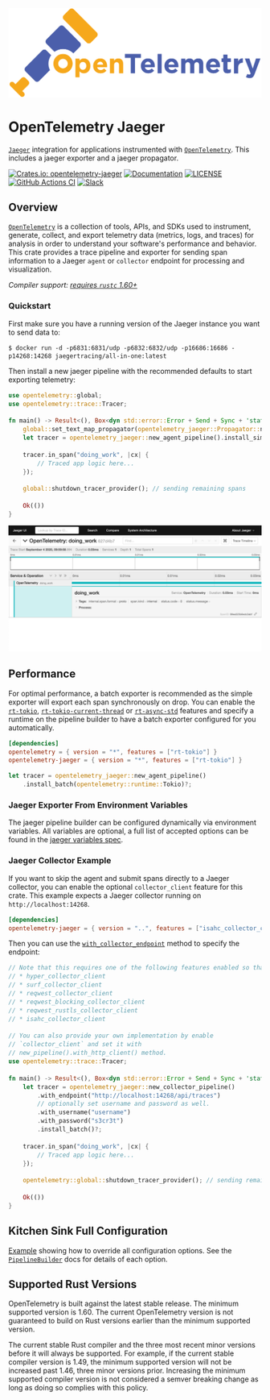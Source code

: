 ![OpenTelemetry — An observability framework for cloud-native software.][splash]

[splash]: https://raw.githubusercontent.com/open-telemetry/opentelemetry-rust/main/assets/logo-text.png

# OpenTelemetry Jaeger

[`Jaeger`] integration for applications instrumented with [`OpenTelemetry`]. This includes a jaeger exporter and a jaeger propagator.

[![Crates.io: opentelemetry-jaeger](https://img.shields.io/crates/v/opentelemetry-jaeger.svg)](https://crates.io/crates/opentelemetry-jaeger)
[![Documentation](https://docs.rs/opentelemetry-jaeger/badge.svg)](https://docs.rs/opentelemetry-jaeger)
[![LICENSE](https://img.shields.io/crates/l/opentelemetry-jaeger)](./LICENSE)
[![GitHub Actions CI](https://github.com/open-telemetry/opentelemetry-rust/workflows/CI/badge.svg)](https://github.com/open-telemetry/opentelemetry-rust/actions?query=workflow%3ACI+branch%3Amain)
[![Slack](https://img.shields.io/badge/slack-@cncf/otel/rust-brightgreen.svg?logo=slack)](https://cloud-native.slack.com/archives/C03GDP0H023)

## Overview

[`OpenTelemetry`] is a collection of tools, APIs, and SDKs used to instrument,
generate, collect, and export telemetry data (metrics, logs, and traces) for
analysis in order to understand your software's performance and behavior. This
crate provides a trace pipeline and exporter for sending span information to a
Jaeger `agent` or `collector` endpoint for processing and visualization.

*Compiler support: [requires `rustc` 1.60+][msrv]*

[`Jaeger`]: https://www.jaegertracing.io/
[`OpenTelemetry`]: https://crates.io/crates/opentelemetry
[msrv]: #supported-rust-versions

### Quickstart

First make sure you have a running version of the Jaeger instance you want to
send data to:

```shell
$ docker run -d -p6831:6831/udp -p6832:6832/udp -p16686:16686 -p14268:14268 jaegertracing/all-in-one:latest
```

Then install a new jaeger pipeline with the recommended defaults to start
exporting telemetry:

```rust
use opentelemetry::global;
use opentelemetry::trace::Tracer;

fn main() -> Result<(), Box<dyn std::error::Error + Send + Sync + 'static>> {
    global::set_text_map_propagator(opentelemetry_jaeger::Propagator::new());
    let tracer = opentelemetry_jaeger::new_agent_pipeline().install_simple()?;

    tracer.in_span("doing_work", |cx| {
        // Traced app logic here...
    });

    global::shutdown_tracer_provider(); // sending remaining spans

    Ok(())
}
```

![Jaeger UI](https://raw.githubusercontent.com/open-telemetry/opentelemetry-rust/main/opentelemetry-jaeger/trace.png)

## Performance

For optimal performance, a batch exporter is recommended as the simple exporter
will export each span synchronously on drop. You can enable the [`rt-tokio`],
[`rt-tokio-current-thread`] or [`rt-async-std`] features and specify a runtime
on the pipeline builder to have a batch exporter configured for you
automatically.

```toml
[dependencies]
opentelemetry = { version = "*", features = ["rt-tokio"] }
opentelemetry-jaeger = { version = "*", features = ["rt-tokio"] }
```

```rust
let tracer = opentelemetry_jaeger::new_agent_pipeline()
    .install_batch(opentelemetry::runtime::Tokio)?;
```

[`rt-tokio`]: https://tokio.rs
[`rt-tokio-current-thread`]: https://tokio.rs
[`rt-async-std`]: https://async.rs

### Jaeger Exporter From Environment Variables

The jaeger pipeline builder can be configured dynamically via environment
variables. All variables are optional, a full list of accepted options can be
found in the [jaeger variables spec].

[jaeger variables spec]: https://github.com/open-telemetry/opentelemetry-specification/blob/main/specification/configuration/sdk-environment-variables.md

### Jaeger Collector Example

If you want to skip the agent and submit spans directly to a Jaeger collector,
you can enable the optional `collector_client` feature for this crate. This
example expects a Jaeger collector running on `http://localhost:14268`.

```toml
[dependencies]
opentelemetry-jaeger = { version = "..", features = ["isahc_collector_client"] }
```

Then you can use the [`with_collector_endpoint`] method to specify the endpoint:

[`with_collector_endpoint`]: https://docs.rs/opentelemetry-jaeger/latest/opentelemetry_jaeger/struct.PipelineBuilder.html#method.with_collector_endpoint

```rust
// Note that this requires one of the following features enabled so that there is a default http client implementation
// * hyper_collector_client
// * surf_collector_client
// * reqwest_collector_client
// * reqwest_blocking_collector_client
// * reqwest_rustls_collector_client
// * isahc_collector_client

// You can also provide your own implementation by enable
// `collector_client` and set it with
// new_pipeline().with_http_client() method.
use opentelemetry::trace::Tracer;

fn main() -> Result<(), Box<dyn std::error::Error + Send + Sync + 'static>> {
    let tracer = opentelemetry_jaeger::new_collector_pipeline()
        .with_endpoint("http://localhost:14268/api/traces")
        // optionally set username and password as well.
        .with_username("username")
        .with_password("s3cr3t")
        .install_batch()?;

    tracer.in_span("doing_work", |cx| {
        // Traced app logic here...
    });

    opentelemetry::global::shutdown_tracer_provider(); // sending remaining spans

    Ok(())
}
```

## Kitchen Sink Full Configuration

[Example]((https://docs.rs/opentelemetry-jaeger/latest/opentelemetry_jaeger/#kitchen-sink-full-configuration)) showing how to override all configuration options. See the
[`PipelineBuilder`] docs for details of each option.

[`PipelineBuilder`]: https://docs.rs/opentelemetry-jaeger/latest/opentelemetry_jaeger/struct.PipelineBuilder.html

## Supported Rust Versions

OpenTelemetry is built against the latest stable release. The minimum supported
version is 1.60. The current OpenTelemetry version is not guaranteed to build
on Rust versions earlier than the minimum supported version.

The current stable Rust compiler and the three most recent minor versions
before it will always be supported. For example, if the current stable compiler
version is 1.49, the minimum supported version will not be increased past 1.46,
three minor versions prior. Increasing the minimum supported compiler version
is not considered a semver breaking change as long as doing so complies with
this policy.
